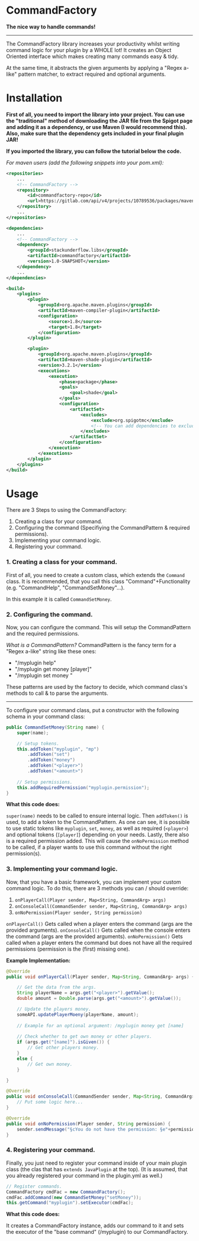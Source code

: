 # CommandFactory

**The nice way to handle commands!**

---

The CommandFactory library increases your productivity whilst writing command logic for your plugin 
by a WHOLE lot! It creates an Object Oriented interface which makes creating many commands easy & tidy.

At the same time, it abstracts the given arguments by applying a "Regex a-like" pattern matcher, 
to extract required and optional arguments.


# Installation

**First of all, you need to import the library into your project. You can use the "traditional" method of downloading the JAR file 
from the Spigot page and adding it as a dependency, or use Maven (I would recommend this). Also, make sure that the dependency gets included in your final plugin JAR!**

**If you imported the library, you can follow the tutorial below the code.**


*For maven users (add the following snippets into your pom.xml):*
```xml
<repositories>
    ...
    <!-- CommandFactory -->
    <repository>
        <id>commandfactory-repo</id>
        <url>https://gitlab.com/api/v4/projects/10789536/packages/maven</url>
    </repository>
    ...
</repositories>

<dependencies>
    ...
    <!-- CommandFactory -->
    <dependency>
        <groupId>stackunderflow.libs</groupId>
        <artifactId>commandfactory</artifactId>
        <version>1.0-SNAPSHOT</version>
    </dependency>
    ...
</dependencies>

<build>
    <plugins>
        <plugin>
            <groupId>org.apache.maven.plugins</groupId>
            <artifactId>maven-compiler-plugin</artifactId>
            <configuration>
                <source>1.8</source>
                <target>1.8</target>
            </configuration>
        </plugin>

        <plugin>
            <groupId>org.apache.maven.plugins</groupId>
            <artifactId>maven-shade-plugin</artifactId>
            <version>3.2.1</version>
            <executions>
                <execution>
                    <phase>package</phase>
                    <goals>
                        <goal>shade</goal>
                    </goals>
                    <configuration>
                        <artifactSet>
                            <excludes>
                                <exclude>org.spigotmc</exclude>
                                <!-- You can add dependencies to exclude from the final JAR here -->
                            </excludes>
                        </artifactSet>
                    </configuration>
                </execution>
            </executions>
        </plugin>
    </plugins>
</build>
```

# Usage

There are 3 Steps to using the CommandFactory:
1. Creating a class for your command.
2. Configuring the command (Specifiying the CommandPattern & required permissions).
3. Implementing your command logic.
4. Registering your command.


### 1. Creating a class for your command.

First of all, you need to create a custom class, which extends the `Command` class.
It is recommended, that you call this class "Command"+Functionality (e.g. "CommandHelp", "CommandSetMoney"...).

In this example it is called `CommandSetMoney`.

### 2. Configuring the command.

Now, you can configure the command. This will setup the CommandPattern and the required permissions.

*What is a CommandPattern?*
CommandPattern is the fancy term for a "Regex a-like" string like these ones:
- "/myplugin help"
- "/myplugin get money [player]"
- "/myplugin set money <player> <amount>"

These patterns are used by the factory to decide, which command class's methods to call & to parse the arguments.

---

To configure your command class, put a constructor with the following schema in your command class:
```java
public CommandSetMoney(String name) {
    super(name);

    // Setup tokens.
    this.addToken("myplugin", "mp")
        .addToken("set")
        .addToken("money")
        .addToken("<player>")
        .addToken("<amount>")
    
    // Setup permissions.
    this.addRequiredPermission("myplugin.permission");
}
```

**What this code does:** 

`super(name)` needs to be called to ensure internal logic. Then `addToken()` is used, to add a token to the CommandPattern. As 
one can see, it is possible to use static tokens like `myplugin`, `set`, `money`, as well as required (`<player>`) and optional tokens (`[player]`) depending on your needs.
Lastly, there also is a required permission added. This will cause the `onNoPermission` method to be called, if a player wants to use this command without the right permission(s).


### 3. Implementing your command logic.

Now, that you have a basic framework, you can implement your custom command logic.
To do this, there are 3 methods you can / should override:
1. `onPlayerCall(Player sender, Map<String, CommandArg> args)`
2. `onConsoleCall(CommandSender sender, Map<String, CommandArg> args)`
3. `onNoPermission(Player sender, String permission)`

`onPlayerCall()` Gets called when a player enters the command (args are the provided arguments).
`onConsoleCall()` Gets called when the console enters the command (args are the provided arguments).
`onNoPermission()` Gets called when a player enters the command but does not have all the required permissions (permission is the (first) missing one).

**Example Implementation:**

```java
@Override
public void onPlayerCall(Player sender, Map<String, CommandArg> args) {

    // Get the data from the args.
    String playerName = args.get("<player>").getValue();
    double amount = Double.parse(args.get("<amount>").getValue());

    // Update the players money.
    someAPI.updatePlayerMoeny(playerName, amount);
    
    // Example for an optional argument: /myplugin money get [name]
    
    // Check whether to get own money or other players.
    if (args.get("[name]").isGiven()) {
        // Get other players money.
    }
    else {
        // Get own money.
    }

}

@Override
public void onConsoleCall(CommandSender sender, Map<String, CommandArg> args) {
    // Put some logic here...
}

@Override
public void onNoPermission(Player sender, String permission) {
    sender.sendMessage("§cYou do not have the permission: §e"+permission);
}
```


### 4. Registering your command.

Finally, you just need to register your command inside of your main plugin class (the clas that has `extends JavaPlugin` at the top).
(It is assumed, that you already registered your command in the plugin.yml as well.)

```java
// Register commands.
CommandFactory cmdFac = new CommandFactory();
cmdFac.addCommand(new CommandSetMoney("setMoney"));
this.getCommand("myplugin").setExecutor(cmdFac);
```

**What this code does:**

It creates a CommandFactory instance, adds our command to it and sets the executor of the "base command" (/myplugin) to our CommandFactory.
